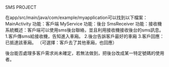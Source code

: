 SMS PROJECT

在app/src/main/java/com/example/myapplication可以找到以下檔案：
MainActivity 功能：客戶端
MyService 功能：後台
SmsReceiver 功能：接收機
系統概述：客戶端可以使用sms後台聯絡，並且利用接收機接收後台的sms訊息。
1.客戶傳sms給接收機，告知進入車廂。
2.後台告訴客戶最好的車廂
3.客戶回應：已抵達該車廂。
（可選擇：客戶去了其他車廂，也回應）

後台能否處理多客戶需求尚未確定，若無法做到，把後台改成某一特定號碼的使用者。
